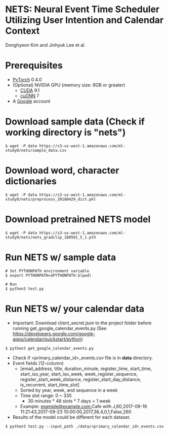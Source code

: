 # NETS: Neural Event Time Scheduler Utilizing User Intention and Calendar Context
Donghyeon Kim and Jinhyuk Lee et al.

# Prerequisites
* [PyTorch](http://pytorch.org/) 0.4.0
* (Optional) NVIDIA GPU (memory size: 8GB or greater)
    * [CUDA](https://developer.nvidia.com/cuda-downloads) 9.1
    * [cuDNN](https://developer.nvidia.com/cudnn) 7
* A [Google](https://www.google.com) account

# Download sample data (Check if working directory is "nets")
```
$ wget -P data https://s3-us-west-1.amazonaws.com/ml-study0/nets/sample_data.csv
```

# Download word, character dictionaries
```
$ wget -P data https://s3-us-west-1.amazonaws.com/ml-study0/nets/preprocess_20180429_dict.pkl
```

# Download pretrained NETS model
```
$ wget -P data https://s3-us-west-1.amazonaws.com/ml-study0/nets/nets_gradclip_180501_5_1.pth
```

# Run NETS w/ sample data
```
# Set PYTHONPATH environment variable
$ export PYTHONPATH=$PYTHONPATH:$(pwd)

# Run
$ python3 test.py
```

# Run NETS w/ your calendar data
* Important: Download client_secret.json to the project folder before running get_google_calendar_events.py
(See https://developers.google.com/google-apps/calendar/quickstart/python)
```
$ python3 get_google_calendar_events.py
```
* Check if <primary_calendar_id>_events.csv file is in __data__ directory.
* Event fields (12-column)
    * \[email_address, title, duration_minute, register_time, start_time, start_iso_year, start_iso_week, week_register_sequence, register_start_week_distance, register_start_day_distance, is_recurrent, start_time_slot\]
    * Sorted by year, week, and sequence in a week
    * Time slot range: 0 ~ 335
        * 30 minutes * 48 slots * 7 days = 1 week
    * Example: example@example.com,Cafe with J,60,2017-09-19 11:21:43,2017-09-23 10:00:00,2017,38,4,0,1,False,260
* Results of the model could be different for each dataset.
```
$ python3 test.py --input_path ./data/<primary_calendar_id>_events.csv
```
